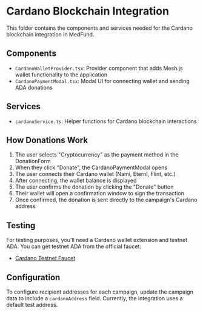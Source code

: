 # Cardano Blockchain Integration

This folder contains the components and services needed for the Cardano blockchain integration in MedFund.

## Components

- `CardanoWalletProvider.tsx`: Provider component that adds Mesh.js wallet functionality to the application
- `CardanoPaymentModal.tsx`: Modal UI for connecting wallet and sending ADA donations

## Services

- `cardanoService.ts`: Helper functions for Cardano blockchain interactions

## How Donations Work

1. The user selects "Cryptocurrency" as the payment method in the DonationForm
2. When they click "Donate", the CardanoPaymentModal opens
3. The user connects their Cardano wallet (Nami, Eternl, Flint, etc.)
4. After connecting, the wallet balance is displayed
5. The user confirms the donation by clicking the "Donate" button
6. Their wallet will open a confirmation window to sign the transaction
7. Once confirmed, the donation is sent directly to the campaign's Cardano address

## Testing

For testing purposes, you'll need a Cardano wallet extension and testnet ADA. You can get testnet ADA from the official faucet:
- [Cardano Testnet Faucet](https://docs.cardano.org/cardano-testnet/tools/faucet)

## Configuration

To configure recipient addresses for each campaign, update the campaign data to include a `cardanoAddress` field. Currently, the integration uses a default test address. 